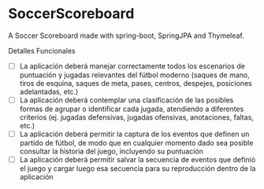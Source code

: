 # SoccerScoreboard

A Soccer Scoreboard made with spring-boot, SpringJPA and Thymeleaf.

Detalles Funcionales 

-[ ] La aplicación deberá manejar correctamente todos los escenarios de puntuación y jugadas relevantes del fútbol moderno (saques de mano, tiros de esquina, saques de meta, pases, centros, despejes, posiciones adelantadas, etc.)
-[ ] La aplicación deberá contemplar una clasificación de las posibles formas de agrupar o identificar cada jugada, atendiendo a diferentes criterios (ej. jugadas defensivas, jugadas ofensivas, anotaciones, faltas, etc.)
-[ ] La aplicación deberá permitir la captura de los eventos que definen un partido de fútbol, de modo que en cualquier momento dado sea posible consultar la historia del juego, incluyendo su puntuación
-[ ] La aplicación deberá permitir salvar la secuencia de eventos que definió el juego y cargar luego esa secuencia para su reproducción dentro de la aplicación
